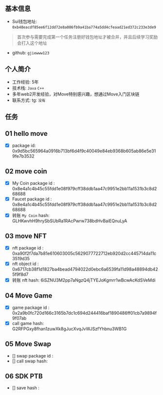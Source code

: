 ## 基本信息
- Sui钱包地址: `0xb48eacdf85ee6f12dd72e8a086fb9a41ba774a5dd4cfeaad21ed372c233e3de9`
> 首次参与需要完成第一个任务注册好钱包地址才被合并，并且后续学习奖励会打入这个地址
- github: `gjiewww123`

## 个人简介
- 工作经验: 5年
- 技术栈: `Java` `C++`
- 多年web2开发经验，对Move特别感兴趣，想通过Move入门区块链
- 联系方式: tg: `没有` 

## 任务

##   01 hello move  
- [x] package id: 0x9d5bc565964a0916b713bf6d4f9c40049e84eb9368b605ab86e5e319fe7b3532

##   02 move coin
- [x] My Coin package id : 0x8e4a1c4b45c55fdd1e08f979cff38ddb1aa47c9951e2bb11a1531b3c8d268688
- [x] Faucet package id : 0x8e4a1c4b45c55fdd1e08f979cff38ddb1aa47c9951e2bb11a1531b3c8d268688
- [x] 转账 `My Coin` hash: GLHKwvhH9hrySbSUbRa1RAcPwrw738bdHvBaiEQnuLyA

##   03 move NFT
- [x] nft package id : 0xa90f2f7da7b81e610603005c5629077722712eb920d2cc445714da11c3519d35
- [x] nft object id : 0x6717cb38f1d1827ba4bead4794022d0ebc6a6539fa11d98a48894db425f9f8d7
- [x] 转账 nft  hash: 6iSZNU3M2pp7aNgzQ4jTYEJoKgmrr1wBcwAcKdSVeMdi

##   04 Move Game
- [x] game package id : 0x2a9b0fc720d166c3165b7dc1c694d244416baf1890486ff01cb7a9894f9f07ab
- [x] call game hash: G2RFPGxy8fhan1zuwXk8gJucXvqJvWJSzfYhbnu3WB1G

##   05 Move Swap
- [] swap package id :
- [] call swap hash:

##   06 SDK PTB
- [] save hash :
